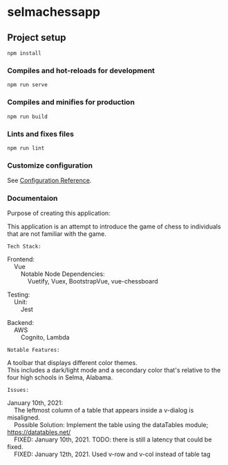 # selmachessapp

## Project setup
```
npm install
```

### Compiles and hot-reloads for development
```
npm run serve
```

### Compiles and minifies for production
```
npm run build
```

### Lints and fixes files
```
npm run lint
```

### Customize configuration
See [Configuration Reference](https://cli.vuejs.org/config/).

### Documentaion

Purpose of creating this application:

This application is an attempt to introduce the game of chess to individuals that are not familiar with the game.

```
Tech Stack:
```

Frontend: <br />
&nbsp;&nbsp;&nbsp;&nbsp;Vue <br />
&nbsp;&nbsp;&nbsp;&nbsp;&nbsp;&nbsp;&nbsp;&nbsp;Notable Node Dependencies:<br />
&nbsp;&nbsp;&nbsp;&nbsp;&nbsp;&nbsp;&nbsp;&nbsp;&nbsp;&nbsp;&nbsp;&nbsp;Vuetify, Vuex, BootstrapVue, vue-chessboard<br />

Testing: <br />
&nbsp;&nbsp;&nbsp;&nbsp;Unit:<br />
&nbsp;&nbsp;&nbsp;&nbsp;&nbsp;&nbsp;&nbsp;&nbsp;Jest<br />

Backend:<br />
&nbsp;&nbsp;&nbsp;&nbsp;AWS<br />
&nbsp;&nbsp;&nbsp;&nbsp;&nbsp;&nbsp;&nbsp;&nbsp;Cognito, Lambda<br />

```
Notable Features:
```

A toolbar that displays different color themes.<br />
This includes a dark/light mode and a secondary color that's relative to the four high schools in Selma, Alabama. <br />

```
Issues:
```

January 10th, 2021:<br />
&nbsp;&nbsp;&nbsp;&nbsp;The leftmost column of a table that appears inside a v-dialog is misaligned.<br />
&nbsp;&nbsp;&nbsp;&nbsp;Possible Solution: Implement the table using the dataTables module; https://datatables.net/<br />
&nbsp;&nbsp;&nbsp;&nbsp;FIXED: January 10th, 2021. TODO: there is still a latency that could be fixed.<br />
&nbsp;&nbsp;&nbsp;&nbsp;FIXED: January 12th, 2021. Used v-row and v-col instead of table tag